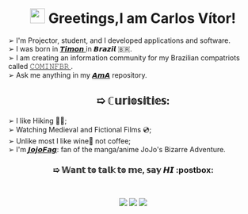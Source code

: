 <h1 align="center"><img src="https://media.giphy.com/media/hvRJCLFzcasrR4ia7z/giphy.gif" width="30px"> Greetings,I am Carlos Vítor!</h1>

➢ I'm Projector, student, and I developed applications and software. <br>
➢ I was born in <a href="https://maps.app.goo.gl/MDLoTBwknMWH9VcN8"> 𝙏𝙞𝙢𝙤𝙣 </a> in 𝘽𝙧𝙖𝙯𝙞𝙡  🇧🇷.<br>
➢ I am creating an information community for my Brazilian compatriots called <a href="https://cominfbr.cf/"> 𝙲𝙾𝙼𝙸𝙽𝙵𝙱𝚁 </a>.<br>
➢ Ask me anything in my <a href="https://github.com/CarlosVitr/ama">𝘼𝙢𝘼</a> repository.

<h2 align="center"> ➯ ℂ𝕦𝕣𝕚𝕠𝕤𝕚𝕥𝕚𝕖𝕤: </h2>

➢ I like Hiking 🏃‍♂️;<br>
➢ Watching Medieval and Fictional Films 💿;<br>
➢ Unlike most I like wine🍷 not coffee;<br>
➢ I'm <a href="https://www.google.com/search?q=jojofag">𝙅𝙤𝙟𝙤𝙁𝙖𝙜</a>: fan of the manga/anime JoJo's Bizarre Adventure.

<h3 align="center"> ➯ 𝕎𝕒𝕟𝕥 𝕥𝕠 𝕥𝕒𝕝𝕜 𝕥𝕠 𝕞𝕖, 𝕤𝕒𝕪 𝙃𝙄 :postbox: </h3>
<br>
<p align="center"> 
<a href="https://linkedin.com/in/CarlosVitor"><img src="https://img.shields.io/badge/LinkedIn%20-0e76a8.svg?&style=for-the-badge&logo=linkedin&logoColor=white"/></a>
<a href="https://twitter.com/clsvitor"><img src="https://img.shields.io/badge/Twitter%20-00acee.svg?&style=for-the-badge&logo=Twitter&logoColor=white"/></a>
<a href="mailto:carlosv.professional@gmail.com"><img src="https://img.shields.io/badge/Gmail%20-c14438.svg?&style=for-the-badge&logo=Gmail&logoColor=white"/></a>
</p> 

